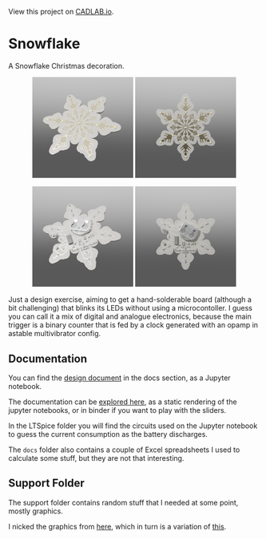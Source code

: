 View this project on [CADLAB.io](https://cadlab.io/project/26393).

# Snowflake

A Snowflake Christmas decoration.
<p align="middle">
  <img src="/support/img/Snowflake-3D_blenderTopSlanted.png" width="40%" />
  <img src="/support/img/Snowflake-3D_blenderTop.png" width="40%" />
</p>

<p align="middle">
  <img src="/support/img/Snowflake-3D_blenderBottomSlanted.png" width="40%" />
  <img src="/support/img/Snowflake-3D_blenderBottom.png" width="40%" />
</p>

Just a design exercise, aiming to get a hand-solderable board (although a bit challenging) that blinks its LEDs without using a microcontoller. I guess you can call it a mix of digital and analogue electronics, because the main trigger is a binary counter that is fed by a clock generated with an opamp in astable multivibrator config.

## Documentation

You can find the [design document](docs/Design%20Justification.ipynb) in the docs section, as a Jupyter notebook.

The documentation can be [explored here](https://mundodisco8.github.io/Snowflake), as a static rendering of the jupyter notebooks, or in binder if you want to play with the sliders.

In the LTSpice folder you will find the circuits used on the Jupyter notebook to guess the current consumption as the battery discharges.

The `docs` folder also contains a couple of Excel spreadsheets I used to calculate some stuff, but they are not that interesting.

## Support Folder

The support folder contains random stuff that I needed at some point, mostly graphics.

I nicked the graphics from [here](https://svgsilh.com/image/2960229.html), which in turn is a variation of [this](https://pixabay.com/illustrations/snowflake-pattern-decor-decorative-2960229/).
